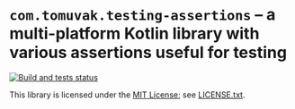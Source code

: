 # `com.tomuvak.testing-assertions` – a multi-platform Kotlin library with various assertions useful for testing
[![Build and tests status][1]][2]

This library is licensed under the [MIT License](https://en.wikipedia.org/wiki/MIT_License);
see [LICENSE.txt](LICENSE.txt).

[1]: https://github.com/tomuvak/testing-assertions/actions/workflows/check-on-push.yaml/badge.svg
[2]: https://github.com/tomuvak/testing-assertions/actions/workflows/check-on-push.yaml
